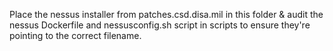 Place the nessus installer from patches.csd.disa.mil in this folder & audit the nessus Dockerfile and nessusconfig.sh script in scripts to ensure they're pointing to the correct filename.
